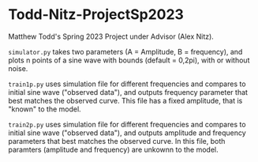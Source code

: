 # Todd-Nitz-ProjectSp2023
Matthew Todd's Spring 2023 Project under Advisor (Alex Nitz).

`simulator.py` takes two parameters (A = Amplitude, B = frequency), and plots n points of a sine wave
with bounds (default = 0,2pi), with or without noise.

`train1p.py` uses simulation file for different frequencies and compares to initial sine wave ("observed data"), and outputs
frequency parameter that best matches the observed curve. This file has a fixed amplitude, that is "known" to the model.

`train2p.py` uses simulation file for different frequencies and compares to initial sine wave ("observed data"), and outputs
amplitude and frequency parameters that best matches the observed curve. In this file, both paramters (amplitude and frequency) are unkownn
to the model.
